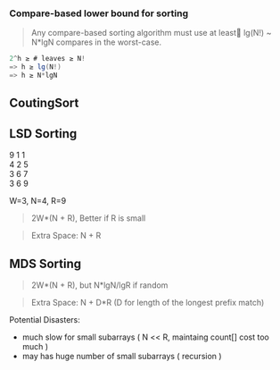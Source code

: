 ### Compare-based lower bound for sorting

> Any compare-based sorting algorithm must use at least lg(N!)  ~  N*lgN  compares in the worst-case.

```java
2^h ≥ # leaves ≥ N!
=> h ≥ lg(N!)
=> h ≥ N*lgN
```

## CoutingSort

## LSD Sorting

9 1 1 <br> 
4 2 5 <br> 
3 6 7 <br>
3 6 9 <br>

W=3, N=4, R=9
> 2W*(N + R), Better if R is small

> Extra Space: N + R

## MDS Sorting

> 2W*(N + R), but N*lgN/lgR if random

> Extra Space: N + D*R (D for length of the longest prefix match)

Potential Disasters:
* much slow for small subarrays ( N << R, maintaing count[] cost too much )
* may has huge number of small subarrays ( recursion )